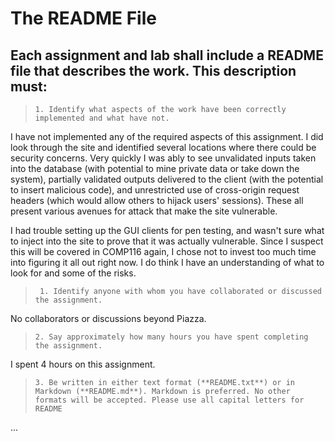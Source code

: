 # The README File

## Each assignment and lab shall include a README file that describes the work. This description must:

> ```1. Identify what aspects of the work have been correctly implemented and what have not.```

I have not implemented any of the required aspects of this assignment. I did look through the site and identified several locations where there could be security concerns. Very quickly I was ably to see unvalidated inputs taken into the database (with potential to mine private data or take down the system), partially validated outputs delivered to the client (with the potential to insert malicious code), and unrestricted use of cross-origin request headers (which would allow others to hijack users' sessions). These all present various avenues for attack that make the site vulnerable. 

I had trouble setting up the GUI clients for pen testing, and wasn't sure what to inject into the site to prove that it was actually vulnerable. Since I suspect this will be covered in COMP116 again, I chose not to invest too much time into figuring it all out right now. I do think I have an understanding of what to look for and some of the risks.


> ``` 1. Identify anyone with whom you have collaborated or discussed the assignment.```

No collaborators or discussions beyond Piazza. 

> ```2. Say approximately how many hours you have spent completing the assignment.```

I spent 4 hours on this assignment.

> ```3. Be written in either text format (**README.txt**) or in Markdown (**README.md**). Markdown is preferred. No other formats will be accepted. Please use all capital letters for README```

... 
